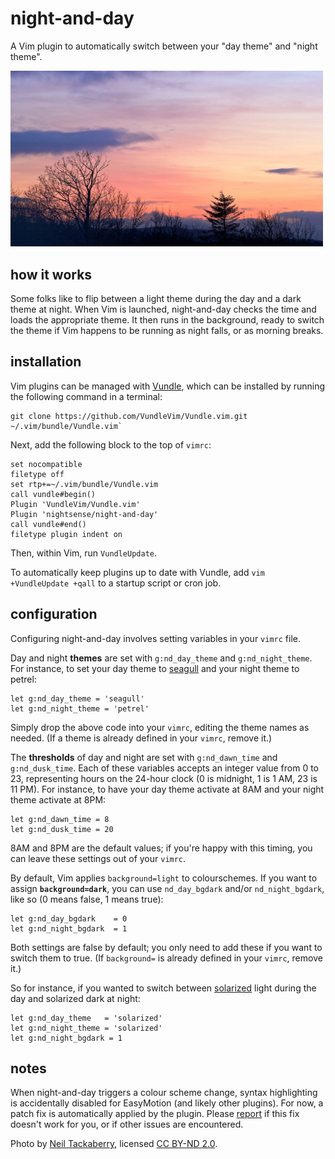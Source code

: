 # night-and-day

A Vim plugin to automatically switch between your "day theme" and "night theme".

<img src="image.jpg" width="500">

## how it works

Some folks like to flip between a light theme during the day and a dark theme at night. When Vim is launched, night-and-day checks the time and loads the appropriate theme. It then runs in the background, ready to switch the theme if Vim happens to be running as night falls, or as morning breaks.

## installation

Vim plugins can be managed with [Vundle](https://github.com/VundleVim/Vundle.vim), which can be installed by running the following command in a terminal:

~~~
git clone https://github.com/VundleVim/Vundle.vim.git ~/.vim/bundle/Vundle.vim`
~~~

Next, add the following block to the top of `vimrc`:

~~~
set nocompatible
filetype off
set rtp+=~/.vim/bundle/Vundle.vim
call vundle#begin()
Plugin 'VundleVim/Vundle.vim'
Plugin 'nightsense/night-and-day'
call vundle#end()
filetype plugin indent on
~~~

Then, within Vim, run `VundleUpdate`.

To automatically keep plugins up to date with Vundle, add `vim +VundleUpdate +qall` to a startup script or cron job.

## configuration

Configuring night-and-day involves setting variables in your `vimrc` file.

Day and night **themes** are set with `g:nd_day_theme` and `g:nd_night_theme`. For instance, to set your day theme to [seagull](https://github.com/nightsense/seabird) and your night theme to petrel:

~~~
let g:nd_day_theme = 'seagull'
let g:nd_night_theme = 'petrel'
~~~

Simply drop the above code into your `vimrc`, editing the theme names as needed. (If a theme is already defined in your `vimrc`, remove it.)

The **thresholds** of day and night are set with `g:nd_dawn_time` and `g:nd_dusk_time`. Each of these variables accepts an integer value from 0 to 23, representing hours on the 24-hour clock (0 is midnight, 1 is 1 AM, 23 is 11 PM). For instance, to have your day theme activate at 8AM and your night theme activate at 8PM:

~~~
let g:nd_dawn_time = 8
let g:nd_dusk_time = 20
~~~

8AM and 8PM are the default values; if you're happy with this timing, you can leave these settings out of your `vimrc`.

By default, Vim applies `background=light` to colourschemes. If you want to assign **`background=dark`**, you can use `nd_day_bgdark` and/or `nd_night_bgdark`, like so (0 means false, 1 means true):

~~~
let g:nd_day_bgdark    = 0
let g:nd_night_bgdark  = 1
~~~

Both settings are false by default; you only need to add these if you want to switch them to true. (If `background=` is already defined in your `vimrc`, remove it.)

So for instance, if you wanted to switch between [solarized](https://github.com/altercation/vim-colors-solarized) light during the day and solarized dark at night:

~~~
let g:nd_day_theme   = 'solarized'
let g:nd_night_theme = 'solarized'
let g:nd_night_bgdark = 1
~~~

## notes

When night-and-day triggers a colour scheme change, syntax highlighting is accidentally disabled for EasyMotion (and likely other plugins). For now, a patch fix is automatically applied by the plugin. Please [report](https://github.com/nightsense/night-and-day/issues) if this fix doesn't work for you, or if other issues are encountered.

Photo by [Neil Tackaberry](https://www.flickr.com/photos/23629083@N03/6904426431), licensed [CC BY-ND 2.0](https://creativecommons.org/licenses/by-nd/2.0/).
